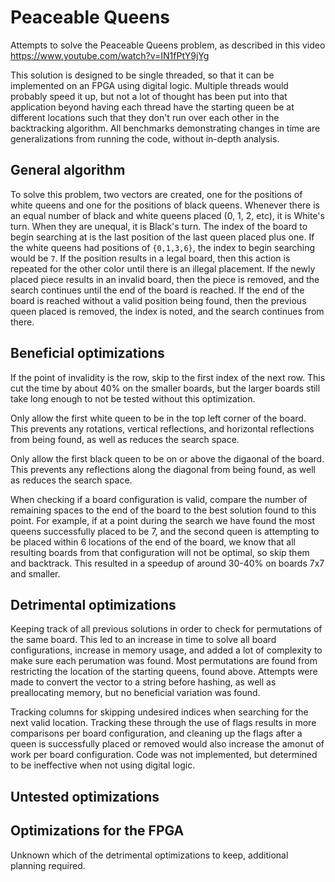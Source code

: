 # Peaceable Queens
Attempts to solve the Peaceable Queens problem, as described in this video https://www.youtube.com/watch?v=IN1fPtY9jYg

This solution is designed to be single threaded, so that it can be implemented on an FPGA using digital logic. Multiple threads would probably speed it up, but not a lot of thought has been put into that application beyond having each thread have the starting queen be at different locations such that they don't run over each other in the backtracking algorithm. All benchmarks demonstrating changes in time are generalizations from running the code, without in-depth analysis.

## General algorithm

To solve this problem, two vectors are created, one for the positions of white queens and one for the positions of black queens. Whenever there is an equal number of black and white queens placed (0, 1, 2, etc), it is White's turn. When they are unequal, it is Black's turn. The index of the board to begin searching at is the last position of the last queen placed plus one. If the white queens had positions of `{0,1,3,6}`, the index to begin searching would be `7`. If the position results in a legal board, then this action is repeated for the other color until there is an illegal placement. If the newly placed piece results in an invalid board, then the piece is removed, and the search continues until the end of the board is reached. If the end of the board is reached without a valid position being found, then the previous queen placed is removed, the index is noted, and the search continues from there.

## Beneficial optimizations

If the point of invalidity is the row, skip to the first index of the next row. This cut the time by about 40% on the smaller boards, but the larger boards still take long enough to not be tested without this optimization.

Only allow the first white queen to be in the top left corner of the board. This prevents any rotations, vertical reflections, and horizontal reflections from being found, as well as reduces the search space.

Only allow the first black queen to be on or above the digaonal of the board. This prevents any reflections along the diagonal from being found, as well as reduces the search space.

When checking if a board configuration is valid, compare the number of remaining spaces to the end of the board to the best solution found to this point. For example, if at a point during the search we have found the most queens successfully placed to be 7, and the second queen is attempting to be placed within 6 locations of the end of the board, we know that all resulting boards from that configuration will not be optimal, so skip them and backtrack. This resulted in a speedup of around 30-40% on boards 7x7 and smaller.

## Detrimental optimizations

Keeping track of all previous solutions in order to check for permutations of the same board. This led to an increase in time to solve all board configurations, increase in memory usage, and added a lot of complexity to make sure each perumation was found. Most permutations are found from restricting the location of the starting queens, found above. Attempts were made to convert the vector to a string before hashing, as well as preallocating memory, but no beneficial variation was found.

Tracking columns for skipping undesired indices when searching for the next valid location. Tracking these through the use of flags results in more comparisons per board configuration, and cleaning up the flags after a queen is successfully placed or removed would also increase the amonut of work per board configuration. Code was not implemented, but determined to be ineffective when not using digital logic.

## Untested optimizations

## Optimizations for the FPGA

Unknown which of the detrimental optimizations to keep, additional planning required.
